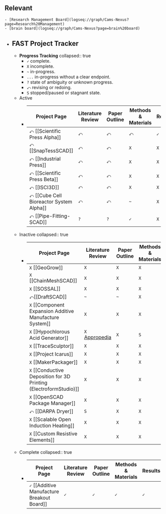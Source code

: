 ## Relevant
	- [Research Management Board](logseq://graph/Cams-Nexus?page=Research%20Management)
	- [brain board](logseq://graph/Cams-Nexus?page=brain%20board)
- ## FAST Project Tracker
	- **Progress Tracking**
	  collapsed:: true
		- `✓` complete.
		- `X` incomplete.
		- `~` in-progress.
		- `...` in-progress without a clear endpoint.
		- `?` state of ambiguity or unknown progress.
		- `⤺` revising or redoing.
		- `S` stopped/paused or stagnant state.
	- Active
		- |Project Page|Literature Review|Paper Outline|Methods & Materials|Results|Discussion & Conclusion|Paper Revision & Edits|Peer Review|
		  |--|--|--|--|--|--|--|--|
		  | `⤺` [[Scientific Press Alpha]] |`⤺`|`⤺`|`⤺`|`✓`|`✓`|`X`|`X`|
		  | `⤺` [[SnapTessSCAD]] |`⤺`|`⤺`|`X`|`X`|`X`|`X`|`X`|
		  |`⤺` [[Industrial Press]]  |`⤺`|`⤺`|`X`|`X`|`X`|`X`|`X`|
		  |`⤺` [[Scientific Press Beta]]  |`⤺`|`⤺`|`X`|`X`|`X`|`X`|`X`|
		  |`⤺` [[ISCI3D]]  |`⤺`|`⤺`|`X`|`X`|`X`|`X`|`X`|
		  |`⤺` [[Cube Cell Bioreactor System Alpha]]  |`⤺`|`⤺`|`~`|`X`|`X`|`X`|`X`|
		  |`⤺` [[Pipe-Fitting-SCAD]] |`?`|`?`|`✓`|`X`|`X`|`X`|`X`|
	- Inactive
	  collapsed:: true
		- |Project Page|Literature Review|Paper Outline|Methods & Materials|Results|Discussion & Conclusion|Paper Revision & Edits|Peer Review|
		  |--|--|--|--|--|--|--|--|
		  |`X` [[GeoGrow]] |`X`|`X`|`X`|`X`|`X`|`X`|`X`|
		  |`X` [[ChainMeshSCAD]] |`X`|`X`|`X`|`X`|`X`|`X`|`X`|
		  |`X` [[SOSSAL]]|`X`|`X`|`X`|`X`|`X`|`X`|`X`|
		  |`⤺`[[DraftSCAD]]|`~`|`~`|`X`|`X`|`X`|`X`|`X`|
		  |`X` [[Component Expansion Additive Manufacture System]]  |`X`|`X`|`X`|`X`|`X`|`X`|`X`|
		  |`X` [[Hypochlorous Acid Generator]]  |`X` [Appropedia](https://www.appropedia.org/Literature_Review:_Open_Source_Hypochlorous_Acid_Generator) |`X`|`S`|`X`|`X`|`X`|`X`|
		  |`X` [[TraceSculptor]] |`X`|`X`|`X`|`X`|`X`|`X`|`X`|
		  |`X` [[Project Icarus]]  |`X`|`X`|`X`|`X`|`X`|`X`|`X`|
		  |`X` [[MakerPackager]] |`X`|`X`|`X`|`X`|`X`|`X`|`X`|
		  |`X` [[Conductive Deposition for 3D Printing (ElectroformStudio)]] |`X`|`X`|`X`|`X`|`X`|`X`|`X`|
		  |`X` [[OpenSCAD Package Manager]] |`X`|`X`|`X`|`X`|`X`|`X`|`X`|
		  |`⤺` [[DARPA Dryer]] |`S`|`X`|`X`|`X`|`X`|`X`|`X`|
		  |`X` [[Scalable Open Induction Heating]] |`X`|`X`|`X`|`X`|`X`|`X`|`X`|
		  |`X` [[Custom Resistive Elements]] |`X`|`X`|`X`|`X`|`X`|`X`|`X`|
	- Complete
	  collapsed:: true
		- |Project Page|Literature Review|Paper Outline|Methods & Materials|Results|Discussion & Conclusion|Paper Revision & Edits|Peer Review|
		  |--|--|--|--|--|--|--|--|
		  |`✓` [[Additive Manufacture Breakout Board]] |`✓`|`✓`|`✓`|`✓`|`✓`|`✓`|`✓`|